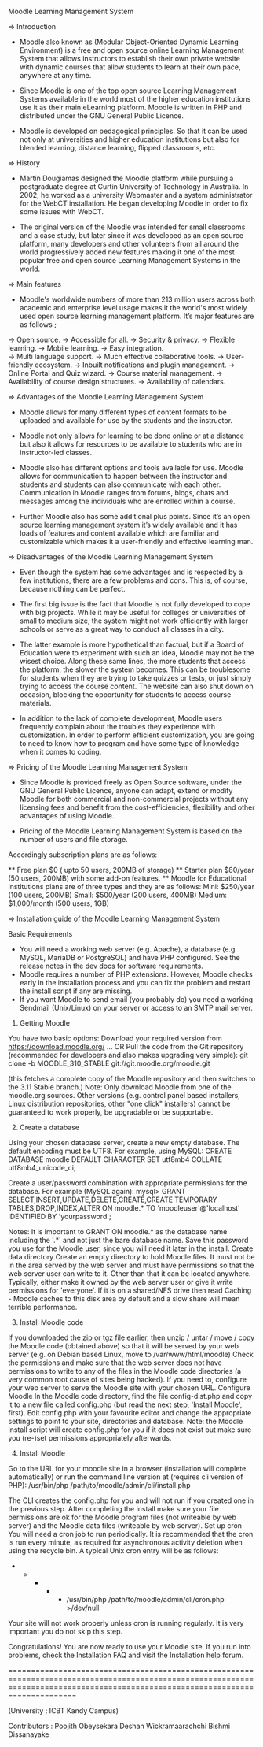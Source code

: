 Moodle Learning Management System

=> Introduction

* Moodle also known as (Modular Object-Oriented Dynamic Learning Environment) is a free and open source online Learning Management System that allows instructors to establish their own private website with dynamic courses that allow students to learn at their own pace, anywhere at any time.
 
* Since Moodle is one of the top open source Learning Management Systems available in the world most of the higher education institutions use it as their main eLearning platform. Moodle is written in PHP and distributed under the GNU General Public Licence.
 
* Moodle is developed on pedagogical principles. So that it can be used not only at universities and higher education institutions but also for blended learning, distance learning, flipped classrooms, etc.




=> History

* Martin Dougiamas designed the Moodle platform while pursuing a postgraduate degree at Curtin University of Technology in Australia. In 2002, he worked as a university Webmaster and a system administrator for the WebCT installation. He began developing Moodle in order to fix some issues with WebCT. 

* The original version of the Moodle was intended for small classrooms and a case study, but later since it was developed as an open source platform, many developers and other volunteers from all around the world progressively added new features making it one of the most popular free and open source Learning Management Systems in the world.




=> Main features 

* Moodle's worldwide numbers of more than 213 million users across both academic and enterprise level usage makes it the world's most widely used open source learning management platform. It’s major features are as follows ;

-> Open source.
-> Accessible for all.
-> Security & privacy.
-> Flexible learning.
-> Mobile learning.
-> Easy integration.    
-> Multi language support.
-> Much effective collaborative tools.
-> User-friendly ecosystem.
-> Inbuilt notifications and plugin management.
-> Online Portal and Quiz wizard.
-> Course material management.
-> Availability of course design structures.
-> Availability of calendars.




=> Advantages of the Moodle Learning Management System

* Moodle allows for many different types of content formats to be uploaded and available for use by the students and the instructor. 

* Moodle not only allows for learning to be done online or at a distance but also it allows for resources to be available to students who are in instructor-led classes.
 
* Moodle also has different options and tools available for use. Moodle allows for communication to happen between the instructor and students and students can also communicate with each other. Communication in Moodle ranges from forums, blogs, chats and messages among the individuals who are enrolled within a course.

* Further Moodle also has some additional plus points. Since it’s an open source learning management system it’s widely available and it has loads of features and content available which are familiar and customizable which makes it a user-friendly and effective learning man.




=> Disadvantages of the Moodle Learning Management System

* Even though the system has some advantages and is respected by a few institutions, there are a few problems and cons. This is, of course, because nothing can be perfect.

* The first big issue is the fact that Moodle is not fully developed to cope with big projects. While it may be useful for colleges or universities of small to medium size, the system might not work efficiently with larger schools or serve as a great way to conduct all classes in a city.

* The latter example is more hypothetical than factual, but if a Board of Education were to experiment with such an idea, Moodle may not be the wisest choice. Along these same lines, the more students that access the platform, the slower the system becomes. This can be troublesome for students when they are trying to take quizzes or tests, or just simply trying to access the course content. The website can also shut down on occasion, blocking the opportunity for students to access course materials.

* In addition to the lack of complete development, Moodle users frequently complain about the troubles they experience with customization. In order to perform efficient customization, you are going to need to know how to program and have some type of knowledge when it comes to coding.




=> Pricing of the Moodle Learning Management System

* Since Moodle is provided freely as Open Source software, under the GNU General Public Licence, anyone can adapt, extend or modify Moodle for both commercial and non-commercial projects without any licensing fees and benefit from the cost-efficiencies, flexibility and other advantages of using Moodle.

* Pricing of the Moodle Learning Management System is based on the number of users and file storage.

Accordingly subscription plans are as follows:

** Free plan $0 ( upto 50 users, 200MB of storage)
** Starter plan $80/year (50 users, 200MB) with some add-on features.
** Moodle for Educational institutions plans are of three types and they are as follows:
                                                                                         Mini: $250/year (100 users, 200MB)
                                                                                         Small: $500/year (200 users, 400MB) 
                                                                                         Medium: $1,000/month (500 users, 1GB)




=> Installation guide of the Moodle Learning Management System

Basic Requirements

* You will need a working web server (e.g. Apache), a database (e.g. MySQL, MariaDB or PostgreSQL) and have PHP configured. See the release notes in the dev docs for software requirements.
* Moodle requires a number of PHP extensions. However, Moodle checks early in the installation process and you can fix the problem and restart the install script if any are missing.
* If you want Moodle to send email (you probably do) you need a working Sendmail (Unix/Linux) on your server or access to an SMTP mail server.



1) Getting Moodle

You have two basic options:
Download your required version from https://download.moodle.org/ ... OR
Pull the code from the Git repository (recommended for developers and also makes upgrading very simple):
git clone -b MOODLE_310_STABLE git://git.moodle.org/moodle.git 

(this fetches a complete copy of the Moodle repository and then switches to the 3.11 Stable branch.)
Note: Only download Moodle from one of the moodle.org sources. Other versions (e.g. control panel based installers, Linux distribution repositories, other "one click" installers) cannot be guaranteed to work properly, be upgradable or be supportable.



2) Create a database

Using your chosen database server, create a new empty database. The default encoding must be UTF8. 
For example, using MySQL:
CREATE DATABASE moodle DEFAULT CHARACTER SET utf8mb4 COLLATE utf8mb4_unicode_ci;

Create a user/password combination with appropriate permissions for the database. 
For example (MySQL again):
mysql> GRANT SELECT,INSERT,UPDATE,DELETE,CREATE,CREATE TEMPORARY TABLES,DROP,INDEX,ALTER ON moodle.* TO 'moodleuser'@'localhost' IDENTIFIED BY 'yourpassword';

Notes: It is important to GRANT ON moodle.* as the database name including the '.*' and not just the bare database name. Save this password you use for the Moodle user, since you will need it later in the install.
Create data directory
Create an empty directory to hold Moodle files. It must not be in the area served by the web server and must have permissions so that the web server user can write to it. Other than that it can be located anywhere. Typically, either make it owned by the web server user or give it write permissions for 'everyone'. If it is on a shared/NFS drive then read Caching - Moodle caches to this disk area by default and a slow share will mean terrible performance.



3) Install Moodle code

If you downloaded the zip or tgz file earlier, then unzip / untar / move / copy the Moodle code (obtained above) so that it will be served by your web server (e.g. on Debian based Linux, move to /var/www/html/moodle)
Check the permissions and make sure that the web server does not have permissions to write to any of the files in the Moodle code directories (a very common root cause of sites being hacked).
If you need to, configure your web server to serve the Moodle site with your chosen URL.
Configure Moodle
In the Moodle code directory, find the file config-dist.php and copy it to a new file called config.php (but read the next step, 'Install Moodle', first).
Edit config.php with your favourite editor and change the appropriate settings to point to your site, directories and database. 
Note: the Moodle install script will create config.php for you if it does not exist but make sure you (re-)set permissions appropriately afterwards.



4) Install Moodle

Go to the URL for your moodle site in a browser (installation will complete automatically) or run the command line version at (requires cli version of PHP):
/usr/bin/php /path/to/moodle/admin/cli/install.php
 
The CLI creates the config.php for you and will not run if you created one in the previous step.
After completing the install make sure your file permissions are ok for the Moodle program files (not writeable by web server) and the Moodle data files (writeable by web server).
Set up cron
You will need a cron job to run periodically. It is recommended that the cron is run every minute, as required for asynchronous activity deletion when using the recycle bin. A typical Unix cron entry will be as follows:
* * * * *    /usr/bin/php /path/to/moodle/admin/cli/cron.php >/dev/null

Your site will not work properly unless cron is running regularly. It is very important you do not skip this step.
 


Congratulations!
You are now ready to use your Moodle site. 
If you run into problems, check the Installation FAQ and visit the Installation help forum.


=================================================================================================================================================================================

(University : ICBT Kandy Campus)

Contributors :  Poojith Obeysekara
                Deshan Wickramaarachchi
                Bishmi Dissanayake


